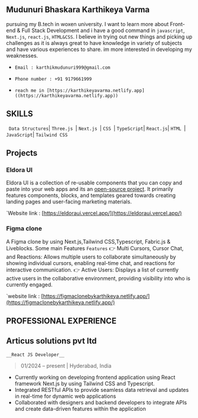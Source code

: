 ## Mudunuri Bhaskara Karthikeya Varma

pursuing my B.tech in woxen university. I want to learn more about Front-end & Full Stack Development and i have a good command in `javascript`, `Next.js`, `react.js`, `HTML&CSS`. I believe in trying out new things and picking up challenges as it is always great to have knowledge in variety of subjects and have various experiences to share. im more interested in developing my weaknesses.

- `Email : karthikmudunuri999@gmail.com`

- `Phone number : +91 9179661999`

- `reach me in [https://karthikeyavarma.netlify.app]((https://karthikeyavarma.netlify.app))`

## SKILLS


` Data Structures`| `Three.js `| `Next.js `| `CSS `| `TypeScript`| `React.js`| `HTML `| `JavaScript`| `Tailwind CSS`           


## Projects

### Eldora UI

Eldora UI is a collection of re-usable components that you can copy and paste into your web apps and its an [open-source project](https://github.com/karthikmudunuri/eldoraui). It primarily features components, blocks, and templates geared towards creating landing pages and user-facing marketing materials.

`Website link : [https://eldoraui.vercel.app/](https://eldoraui.vercel.app/)

### Figma clone

A Figma clone by using Next.js,Tailwind CSS,Typescript, Fabric.js & Liveblocks. Some main Features
`Features`
👉 Multi Cursors, Cursor Chat, and Reactions: Allows multiple users to collaborate simultaneously by showing individual cursors, enabling real-time chat, and reactions for interactive communication.
👉 Active Users: Displays a list of currently active users in the collaborative environment, providing visibility into who is currently engaged.

`website link : [https://figmaclonebykarthikeya.netlify.app/](https://figmaclonebykarthikeya.netlify.app/)

## PROFESSIONAL EXPERIENCE

## Articus solutions pvt ltd
`__React JS Developer__`                                                                         
> 01/2024 – present | Hyderabad, India 

- Currently working on developing frontend application using React framework Next.js by using Tailwind CSS and Typescript.
- Integrated RESTful APIs to provide seamless data retrieval and updates in real-time for dynamic web applications
- Collaborated with designers and backend developers to integrate APIs and create data-driven features within the application


